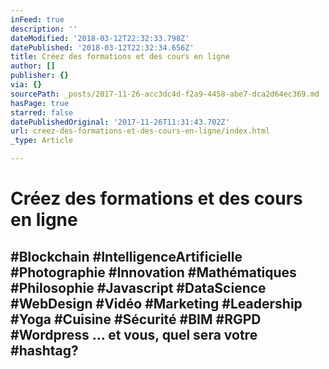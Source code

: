 ```yaml
---
inFeed: true
description: ''
dateModified: '2018-03-12T22:32:33.798Z'
datePublished: '2018-03-12T22:32:34.656Z'
title: Créez des formations et des cours en ligne
author: []
publisher: {}
via: {}
sourcePath: _posts/2017-11-26-acc3dc4d-f2a9-4458-abe7-dca2d64ec369.md
hasPage: true
starred: false
datePublishedOriginal: '2017-11-26T11:31:43.702Z'
url: creez-des-formations-et-des-cours-en-ligne/index.html
_type: Article

---
```

# **Créez des formations et des cours en ligne**

## \#Blockchain **\#IntelligenceArtificielle** \#Photographie **\#Innovation** \#Mathématiques \#Philosophie \#Javascript \#DataScience **\#WebDesign** \#Vidéo \#Marketing **\#Leadership** \#Yoga \#Cuisine \#Sécurité \#BIM \#RGPD \#Wordpress ... **et vous, quel sera votre \#hashtag?**